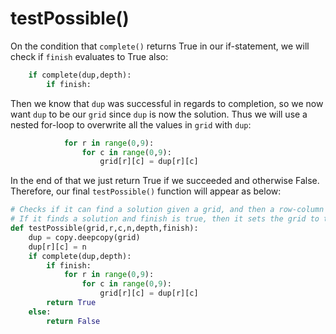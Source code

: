 <!--title={guessing clause: testPossible()}-->

<!--badges={Algorithmns:36}-->

<!--concepts{Functions}-->

# testPossible()

On the condition that `complete()` returns True in our if-statement, we will check if `finish` evaluates to True also:

```python
	if complete(dup,depth):
		if finish:
```

Then we know that `dup` was successful in regards to completion, so we now want `dup` to be our `grid` since `dup` is now the solution. Thus we will use a nested for-loop to overwrite all the values in `grid` with `dup`:

```python
			for r in range(0,9):
				for c in range(0,9):
					grid[r][c] = dup[r][c]
```

In the end of that we just return True if we succeeded and otherwise False. Therefore, our final `testPossible()` function will appear as below:

```python
# Checks if it can find a solution given a grid, and then a row-column pair with a value to try.
# If it finds a solution and finish is true, then it sets the grid to the solution so as to speed it up.
def testPossible(grid,r,c,n,depth,finish):
	dup = copy.deepcopy(grid)
	dup[r][c] = n
	if complete(dup,depth):
		if finish:
			for r in range(0,9):
				for c in range(0,9):
					grid[r][c] = dup[r][c]
		return True
	else:
		return False
```

